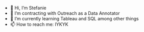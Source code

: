 - 👋 Hi, I’m Stefanie
- 👀 I’m contracting with Outreach as a Data Annotator
- 🌱 I’m currently learning Tableau and SQL among other things
- 📫 How to reach me: IYKYK

